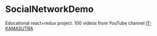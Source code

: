 # SocialNetworkDemo
Educational react+redux project.
100 videos from YouTube channel [IT-KAMASUTRA](https://www.youtube.com/channel/UCTW0FUhT0m-Bqg2trTbSs0g)
